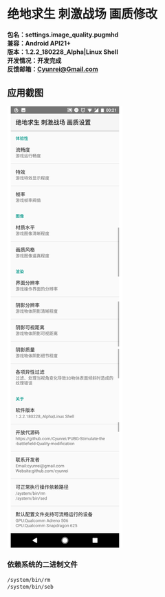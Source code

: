# 绝地求生 刺激战场 画质修改
**包名：settings.image_quality.pugmhd**
<br/>**兼容：Android API21+**
<br/>**版本：1.2.2_180228_Alpha|Linux Shell**
<br/>**开发情况：开发完成**
<br/>**反馈邮箱：Cyunrei@Gmail.com**
## 应用截图
![](https://github.com/Cyunrei/PUBG-Stimulate-the-battlefield-Quality-modification/blob/master/180301-002156.png)
### 依赖系统的二进制文件
```
/system/bin/rm
/system/bin/seb
```
